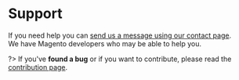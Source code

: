 # Support

If you need help you can [send us a message using our contact page][pagaio contact].  
We have Magento developers who may be able to help you.

?> If you've **found a bug** or if you want to contribute, please read the [contribution page](CONTRIBUTING.md).

[pagaio contact]: https://pagaio.com/contact
